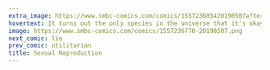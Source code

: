 ```yaml
---
extra_image: https://www.smbc-comics.com/comics/155723685420190507after.png
hovertext: It turns out the only species in the universe that it's okay to eat is humans.
image: https://www.smbc-comics.com/comics/1557236770-20190507.png
next_comic: lie
prev_comic: utilitarian
title: Sexual Reproduction
---
```


